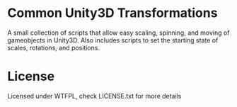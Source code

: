 # Common Unity3D Transformations
A small collection of scripts that allow easy scaling, spinning, and moving of gameobjects in Unity3D.  Also includes scripts to set the starting state of scales, rotations, and positions.

# License
Licensed under WTFPL, check LICENSE.txt for more details
